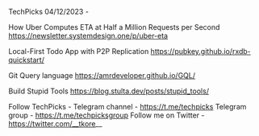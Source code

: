TechPicks 04/12/2023 -

How Uber Computes ETA at Half a Million Requests per Second
https://newsletter.systemdesign.one/p/uber-eta

Local-First Todo App with P2P Replication
https://pubkey.github.io/rxdb-quickstart/

Git Query language
https://amrdeveloper.github.io/GQL/

Build Stupid Tools
https://blog.stulta.dev/posts/stupid_tools/

Follow TechPicks -
Telegram channel - https://t.me/techpicks
Telegram group - https://t.me/techpicksgroup
Follow me on Twitter - https://twitter.com/__tkore__
